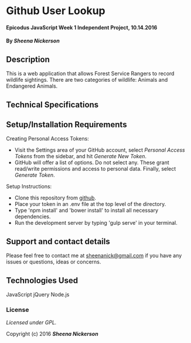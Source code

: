 # Github User Lookup

#### Epicodus JavaScript Week 1 Independent Project, 10.14.2016

#### By _**Sheena Nickerson**_

## Description

This is a web application that allows Forest Service Rangers to record wildlife sightings. There are two categories of wildlife: Animals and Endangered Animals.

## Technical Specifications


## Setup/Installation Requirements

Creating Personal Access Tokens:
* Visit the Settings area of your GitHub account, select _Personal Access Tokens_ from the sidebar, and hit _Generate New Token_.
* GitHub will offer a list of options. Do not select any. These grant read/write permissions and access to personal data. Finally, select _Generate Token_.

Setup Instructions:
* Clone this repository from [github](https://github.com/sheenanick/github-user-lookup).
* Place your token in an .env file at the top level of the directory.
* Type 'npm install' and 'bower install' to install all necessary dependencies.
* Run the development server by typing 'gulp serve' in your terminal.

## Support and contact details

Please feel free to contact me at sheenanick@gmail.com if you have any issues or questions, ideas or concerns.

## Technologies Used

JavaScript
jQuery
Node.js

### License

*Licensed under GPL.*

Copyright (c) 2016 **_Sheena Nickerson_**
